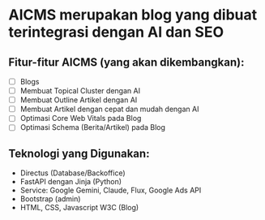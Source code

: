 # AICMS merupakan blog yang dibuat terintegrasi dengan AI dan SEO

## **Fitur-fitur AICMS (yang akan dikembangkan):**

- [ ] Blogs
- [ ] Membuat Topical Cluster dengan AI
- [ ] Membuat Outline Artikel dengan AI
- [ ] Membuat Artikel dengan cepat dan mudah dengan AI
- [ ] Optimasi Core Web Vitals pada Blog
- [ ] Optimasi Schema (Berita/Artikel) pada Blog

## Teknologi yang Digunakan:

* Directus (Database/Backoffice)
* FastAPI dengan Jinja (Python)
* Service: Google Gemini, Claude, Flux, Google Ads API
* Bootstrap (admin)
* HTML, CSS, Javascript W3C (Blog)
